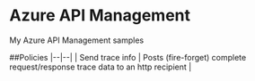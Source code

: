 # Azure API Management 
My Azure API Management samples

##Policies
|--|--|
| Send trace info | Posts (fire-forget) complete request/response trace data to an http recipient |
